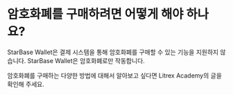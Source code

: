 # 암호화폐를 구매하려면 어떻게 해야 하나요?

StarBase Wallet은 결제 시스템을 통해 암호화폐를 구매할 수 있는 기능을 지원하지 않습니다. StarBase Wallet은 암호화폐로만 작동합니다. 

암호화폐를 구매하는 다양한 방법에 대해서 알아보고 싶다면 Litrex Academy의 글을 확인해 주세요.
